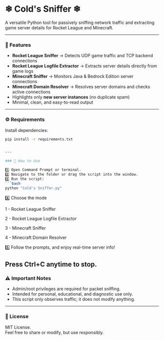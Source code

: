 # ❄ Cold's Sniffer ❄

A versatile Python tool for passively sniffing network traffic and extracting game server details for Rocket League and Minecraft.

---

### 🌟 Features
- **Rocket League Sniffer** → Detects UDP game traffic and TCP backend connections
- **Rocket League Logfile Extractor** → Extracts server details directly from game logs
- **Minecraft Sniffer** → Monitors Java & Bedrock Edition server connections
- **Minecraft Domain Resolver** → Resolves server domains and checks active connections
- Highlights only **new server instances** (no duplicate spam)
- Minimal, clean, and easy-to-read output

---

### ⚙ Requirements

Install dependencies:
```bash
pip install -r requirements.txt


---

### 🚀 How to Use

1️⃣ Open Command Prompt or terminal.  
2️⃣ Navigate to the folder or drag the script into the window.  
3️⃣ Run the script:
```bash
python "Cold's Sniffer.py"
```
4️⃣ Choose the mode

1 - Rocket League Sniffer

2 - Rocket League Logfile Extractor

3 - Minecraft Sniffer

4 - Minecraft Domain Resolver

5️⃣ Follow the prompts, and enjoy real-time server info!

Press Ctrl+C anytime to stop.
---

### ⚠ Important Notes
- Admin/root privileges are required for packet sniffing.
- Intended for personal, educational, and diagnostic use only.
- This script only observes traffic; it does not modify anything.

---

### 📜 License

MIT License.  
Feel free to share or modify, but use responsibly.
